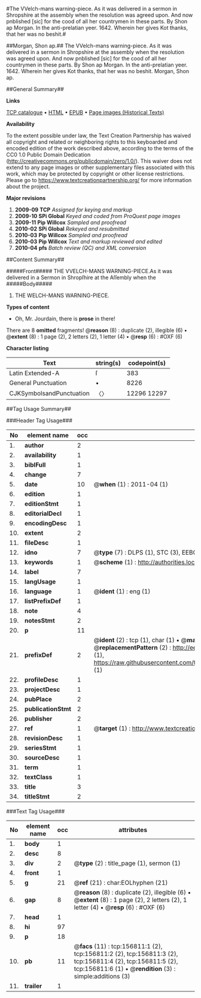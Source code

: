 #The VVelch-mans warning-piece. As it was delivered in a sermon in Shropshire at the assembly when the resolution was agreed upon. And now pnblished [sic] for the cood of all her countrymen in these parts. By Shon ap Morgan. In the anti-prelatian yeer. 1642. Wherein her gives Kot thanks, that her was no beshit.#

##Morgan, Shon ap.##
The VVelch-mans warning-piece. As it was delivered in a sermon in Shropshire at the assembly when the resolution was agreed upon. And now pnblished [sic] for the cood of all her countrymen in these parts. By Shon ap Morgan. In the anti-prelatian yeer. 1642. Wherein her gives Kot thanks, that her was no beshit.
Morgan, Shon ap.

##General Summary##

**Links**

[TCP catalogue](http://www.ota.ox.ac.uk/tcp/)  • 
[HTML](http://tei.it.ox.ac.uk/tcp/Texts-HTML/free/A96/A96200.html)  • 
[EPUB](http://tei.it.ox.ac.uk/tcp/Texts-EPUB/free/A96/A96200.epub) • 
[Page images (Historical Texts)](https://historicaltexts.jisc.ac.uk/eebo-99867093e)

**Availability**

To the extent possible under law, the Text Creation Partnership has waived all copyright and related or neighboring rights to this keyboarded and encoded edition of the work described above, according to the terms of the CC0 1.0 Public Domain Dedication (http://creativecommons.org/publicdomain/zero/1.0/). This waiver does not extend to any page images or other supplementary files associated with this work, which may be protected by copyright or other license restrictions. Please go to https://www.textcreationpartnership.org/ for more information about the project.

**Major revisions**

1. __2009-09__ __TCP__ *Assigned for keying and markup*
1. __2009-10__ __SPi Global__ *Keyed and coded from ProQuest page images*
1. __2009-11__ __Pip Willcox__ *Sampled and proofread*
1. __2010-02__ __SPi Global__ *Rekeyed and resubmitted*
1. __2010-03__ __Pip Willcox__ *Sampled and proofread*
1. __2010-03__ __Pip Willcox__ *Text and markup reviewed and edited*
1. __2010-04__ __pfs__ *Batch review (QC) and XML conversion*

##Content Summary##

#####Front#####
THE VVELCH-MANS WARNING-PIECE.As it was delivered in a Sermon in Shropſhire at the Aſſembly when the
#####Body#####

1. THE WELCH-MANS WARNING-PIECE.

**Types of content**

  * Oh, Mr. Jourdain, there is **prose** in there!

There are 8 **omitted** fragments! 
 @__reason__ (8) : duplicate (2), illegible (6)  •  @__extent__ (8) : 1 page (2), 2 letters (2), 1 letter (4)  •  @__resp__ (6) : #OXF (6)

**Character listing**


|Text|string(s)|codepoint(s)|
|---|---|---|
|Latin Extended-A|ſ|383|
|General Punctuation|•|8226|
|CJKSymbolsandPunctuation|〈〉|12296 12297|

##Tag Usage Summary##

###Header Tag Usage###

|No|element name|occ|attributes|
|---|---|---|---|
|1.|__author__|2||
|2.|__availability__|1||
|3.|__biblFull__|1||
|4.|__change__|7||
|5.|__date__|10| @__when__ (1) : 2011-04 (1)|
|6.|__edition__|1||
|7.|__editionStmt__|1||
|8.|__editorialDecl__|1||
|9.|__encodingDesc__|1||
|10.|__extent__|2||
|11.|__fileDesc__|1||
|12.|__idno__|7| @__type__ (7) : DLPS (1), STC (3), EEBO-CITATION (1), PROQUEST (1), VID (1)|
|13.|__keywords__|1| @__scheme__ (1) : http://authorities.loc.gov/ (1)|
|14.|__label__|7||
|15.|__langUsage__|1||
|16.|__language__|1| @__ident__ (1) : eng (1)|
|17.|__listPrefixDef__|1||
|18.|__note__|4||
|19.|__notesStmt__|2||
|20.|__p__|11||
|21.|__prefixDef__|2| @__ident__ (2) : tcp (1), char (1)  •  @__matchPattern__ (2) : ([0-9\-]+):([0-9IVX]+) (1), (.+) (1)  •  @__replacementPattern__ (2) : http://eebo.chadwyck.com/downloadtiff?vid=$1&page=$2 (1), https://raw.githubusercontent.com/textcreationpartnership/Texts/master/tcpchars.xml#$1 (1)|
|22.|__profileDesc__|1||
|23.|__projectDesc__|1||
|24.|__pubPlace__|2||
|25.|__publicationStmt__|2||
|26.|__publisher__|2||
|27.|__ref__|1| @__target__ (1) : http://www.textcreationpartnership.org/docs/. (1)|
|28.|__revisionDesc__|1||
|29.|__seriesStmt__|1||
|30.|__sourceDesc__|1||
|31.|__term__|1||
|32.|__textClass__|1||
|33.|__title__|3||
|34.|__titleStmt__|2||


###Text Tag Usage###

|No|element name|occ|attributes|
|---|---|---|---|
|1.|__body__|1||
|2.|__desc__|8||
|3.|__div__|2| @__type__ (2) : title_page (1), sermon (1)|
|4.|__front__|1||
|5.|__g__|21| @__ref__ (21) : char:EOLhyphen (21)|
|6.|__gap__|8| @__reason__ (8) : duplicate (2), illegible (6)  •  @__extent__ (8) : 1 page (2), 2 letters (2), 1 letter (4)  •  @__resp__ (6) : #OXF (6)|
|7.|__head__|1||
|8.|__hi__|97||
|9.|__p__|18||
|10.|__pb__|11| @__facs__ (11) : tcp:156811:1 (2), tcp:156811:2 (2), tcp:156811:3 (2), tcp:156811:4 (2), tcp:156811:5 (2), tcp:156811:6 (1)  •  @__rendition__ (3) : simple:additions (3)|
|11.|__trailer__|1||
